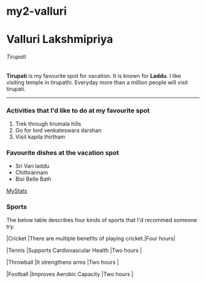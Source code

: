 # my2-valluri

# Valluri Lakshmipriya

###### Tirupati

**Tirupati** is my favourite spot for vacation. It is known for **Laddu**.  I like visiting temple in tirupathi. Everyday more than a million people will visit tirupati.

***

### Activities that I'd like to do at my favourite spot 

1. Trek through tirumala hills
2. Go for lord venkateswara darshan
3. Visit kapila thirtham

### Favourite dishes at the vacation spot

* Sri Vari laddu
* Chithrannam
* Bisi Belle Bath

[MyStats](MyStats.md)

### Sports

The below table describes four kinds of sports that I'd recommed someone try.

|Cricket   |There are multiple benefits of playing cricket.|Four hours|

|Tennis    |Supports Cardiovascular Health                 |Two hours |

|Throwball |It strengthens arms                            |Two hours |


|Football  |Improves Aerobic Capacity                      |Two hours |